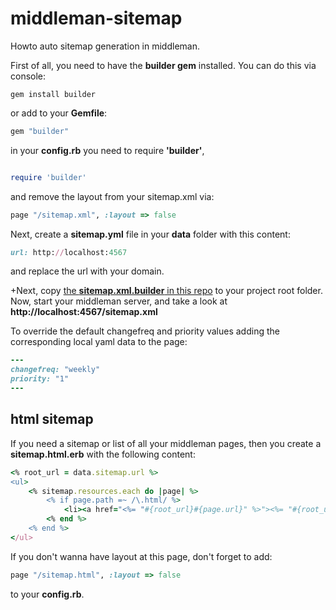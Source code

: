 middleman-sitemap
=================

Howto auto sitemap generation in middleman.

First of all, you need to have the **builder gem** installed.
You can do this via console:
```shell
gem install builder
```
or add to your **Gemfile**:
```ruby
gem "builder"
```
in your **config.rb** you need to require **'builder'**,

```ruby

require 'builder'
```
and remove the layout from your sitemap.xml via:
```ruby
page "/sitemap.xml", :layout => false
```

Next, create a **sitemap.yml** file in your **data** folder with this content:
```ruby
url: http://localhost:4567
```
and replace the url with your domain.

+Next, copy [the **sitemap.xml.builder** in this repo](sitemap.xml.builder) to your project root folder.
Now, start your middleman server, and take a look at **http://localhost:4567/sitemap.xml**

To override the default changefreq and priority values adding the corresponding local yaml data to the page:
```ruby
---
changefreq: "weekly"
priority: "1"
---
```

## html sitemap
If you need a sitemap or list of all your middleman pages, then you create a **sitemap.html.erb** with the following content:

```ruby
<% root_url = data.sitemap.url %>
<ul>
    <% sitemap.resources.each do |page| %>
        <% if page.path =~ /\.html/ %>
            <li><a href="<%= "#{root_url}#{page.url}" %>"><%= "#{root_url}#{page.url}" %></a></li>
        <% end %>
    <% end %>
</ul>
```

If you don't wanna have layout at this page, don't forget to add:
```ruby
page "/sitemap.html", :layout => false
```
to your **config.rb**.
